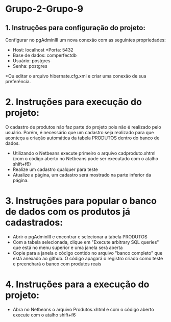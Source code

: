 # Grupo-2-Grupo-9
## 1. Instruções para configuração do projeto:

Configurar no pgAdminIII um nova conexão com as seguintes propriedades:

* Host: localhost
*Porta: 5432
* Base de dados: comperfectdb
* Usuário: postgres
* Senha: postgres

*Ou editar o arquivo hibernate.cfg.xml e criar uma conexão de sua preferência.

# 2. Instruções para execução do projeto:

O cadastro de produtos não faz parte do projeto pois não é realizado pelo usuário. Porém, é necessário que um cadastro seja realizado para que aconteça a criação automática da tabela PRODUTOS dentro do banco de dados.

* Utilizando o Netbeans execute primeiro o arquivo cadproduto.xhtml (com o código aberto no Netbeans pode ser executado com o atalho shift+f6)
* Realize um cadastro qualquer para teste
* Atualize a página, um cadastro será mostrado na parte inferior da página.

# 3. Instruções para popular o banco de dados com os produtos já cadastrados:

* Abrir o pgAdminIII e encontrar e selecionar a tabela PRODUTOS
* Com a tabela selecionada, clique em "Execute arbitrary SQL queries" que está no menu superior e uma janela será aberta
* Copie para a janela o código contido no arquivo "banco completo" que está anexado ao github. O código apagará o registro criado como teste e preenchará o banco com produtos reais

# 4. Instruções para a execução do projeto:

* Abra no Netbeans o arquivo Produtos.xhtml e com o código aberto execute com o atalho shift+f6
